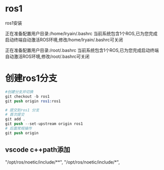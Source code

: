 # ros1

ros1安装

正在准备配置用户目录:/home/lryain/.bashrc
当前系统包含1个ROS,已为您完成启动终端自动激活ROS环境,修改/home/lryain/.bashrc可关闭

正在准备配置用户目录:/root/.bashrc
当前系统包含1个ROS,已为您完成启动终端自动激活ROS环境,修改/root/.bashrc可关闭

# 创建ros1分支

```s
#创建分支并切换
git checkout -b ros1
git push origin ros1:ros1

# 提交到ros1 分支
# 首次提交
git add .
git push --set-upstream origin ros1
# 后面常规操作
git push origin

```

## vscode c++path添加

"/opt/ros/noetic/include/**",
"/opt/ros/noetic/include/*",
